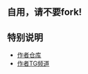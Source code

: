 ## 自用，请不要fork!
## 特别说明
- [作者仓库](https://github.com/lxk0301/jd_scripts)
- [作者TG频道](https://t.me/JD_fruit_pet)